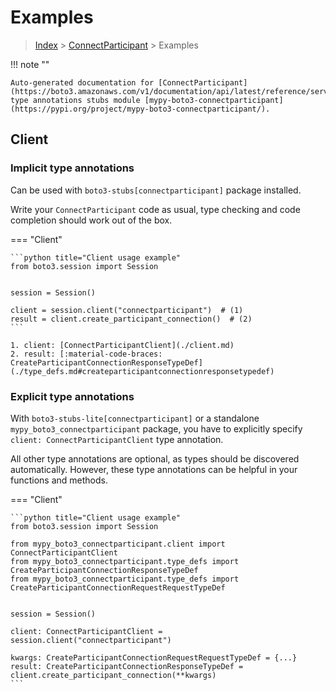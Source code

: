 # Examples

> [Index](../README.md) > [ConnectParticipant](./README.md) > Examples

!!! note ""

    Auto-generated documentation for [ConnectParticipant](https://boto3.amazonaws.com/v1/documentation/api/latest/reference/services/connectparticipant.html#ConnectParticipant)
    type annotations stubs module [mypy-boto3-connectparticipant](https://pypi.org/project/mypy-boto3-connectparticipant/).

## Client

### Implicit type annotations

Can be used with `boto3-stubs[connectparticipant]` package installed.

Write your `ConnectParticipant` code as usual,
type checking and code completion should work out of the box.


=== "Client"

    ```python title="Client usage example"
    from boto3.session import Session


    session = Session()

    client = session.client("connectparticipant")  # (1)
    result = client.create_participant_connection()  # (2)
    ```

    1. client: [ConnectParticipantClient](./client.md)
    2. result: [:material-code-braces: CreateParticipantConnectionResponseTypeDef](./type_defs.md#createparticipantconnectionresponsetypedef) 






### Explicit type annotations

With `boto3-stubs-lite[connectparticipant]`
or a standalone `mypy_boto3_connectparticipant` package, you have to explicitly specify `client: ConnectParticipantClient` type annotation.

All other type annotations are optional, as types should be discovered automatically.
However, these type annotations can be helpful in your functions and methods.


=== "Client"

    ```python title="Client usage example"
    from boto3.session import Session

    from mypy_boto3_connectparticipant.client import ConnectParticipantClient
    from mypy_boto3_connectparticipant.type_defs import CreateParticipantConnectionResponseTypeDef
    from mypy_boto3_connectparticipant.type_defs import CreateParticipantConnectionRequestRequestTypeDef


    session = Session()

    client: ConnectParticipantClient = session.client("connectparticipant")

    kwargs: CreateParticipantConnectionRequestRequestTypeDef = {...}
    result: CreateParticipantConnectionResponseTypeDef = client.create_participant_connection(**kwargs)
    ```






